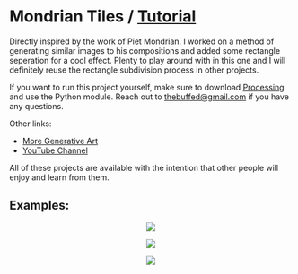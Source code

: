 # Mondrian Tiles / [Tutorial](https://www.youtube.com/watch?v=LWeLQdtT35Y)

Directly inspired by the work of Piet Mondrian. I worked on a method of generating similar images to his compositions and added some rectangle seperation for a cool effect. Plenty to play around with in this one and I will definitely reuse the rectangle subdivision process in other projects.

If you want to run this project yourself, make sure to download [Processing](https://www.processing.org) and use the Python module. Reach out to thebuffed@gmail.com if you have any questions.

Other links:
- [More Generative Art](https://github.com/erdavids/Generative-Art)
- [YouTube Channel](https://www.youtube.com/channel/UCUrmX3SvpPerq-KAfGBrgGQ)

All of these projects are available with the intention that other people will enjoy and learn from them. 

## Examples:

<p align="center"><img src="https://github.com/erdavids/Mondrian-Tiles/blob/master/Examples/Tiles/4826.png"></p>
<p align="center"><img src="https://github.com/erdavids/Mondrian-Tiles/blob/master/Examples/Classic/7397.png"></p>
<p align="center"><img src="https://github.com/erdavids/Mondrian-Tiles/blob/master/Examples/Classic/262.png"></p>
